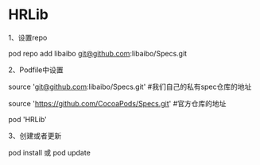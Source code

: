 # HRLib
1、设置repo

pod repo add libaibo git@github.com:libaibo/Specs.git

2、Podfile中设置

source 'git@github.com:libaibo/Specs.git'  #我们自己的私有spec仓库的地址

source 'https://github.com/CocoaPods/Specs.git'  #官方仓库的地址

pod 'HRLib'

3、创建或者更新

pod install 或 pod update

